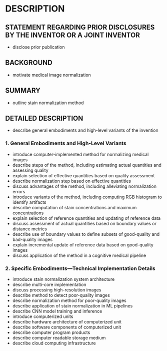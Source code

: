 # DESCRIPTION

## STATEMENT REGARDING PRIOR DISCLOSURES BY THE INVENTOR OR A JOINT INVENTOR

- disclose prior publication

## BACKGROUND

- motivate medical image normalization

## SUMMARY

- outline stain normalization method

## DETAILED DESCRIPTION

- describe general embodiments and high-level variants of the invention

### 1. General Embodiments and High-Level Variants

- introduce computer-implemented method for normalizing medical images
- describe steps of the method, including estimating actual quantities and assessing quality
- explain selection of effective quantities based on quality assessment
- describe normalization step based on effective quantities
- discuss advantages of the method, including alleviating normalization errors
- introduce variants of the method, including computing RGB histogram to identify artifacts
- describe computation of stain concentrations and maximum concentrations
- explain selection of reference quantities and updating of reference data
- discuss assessment of actual quantities based on boundary values or distance metrics
- describe use of boundary values to define subsets of good-quality and bad-quality images
- explain incremental update of reference data based on good-quality images
- discuss application of the method in a cognitive medical pipeline

### 2. Specific Embodiments—Technical Implementation Details

- introduce stain normalization system architecture
- describe multi-core implementation
- discuss processing high-resolution images
- describe method to detect poor-quality images
- describe normalization method for poor-quality images
- describe application of stain normalization in ML pipelines
- describe CNN model training and inference
- introduce computerized units
- describe hardware architecture of computerized unit
- describe software components of computerized unit
- describe computer program products
- describe computer readable storage medium
- describe cloud computing infrastructure

